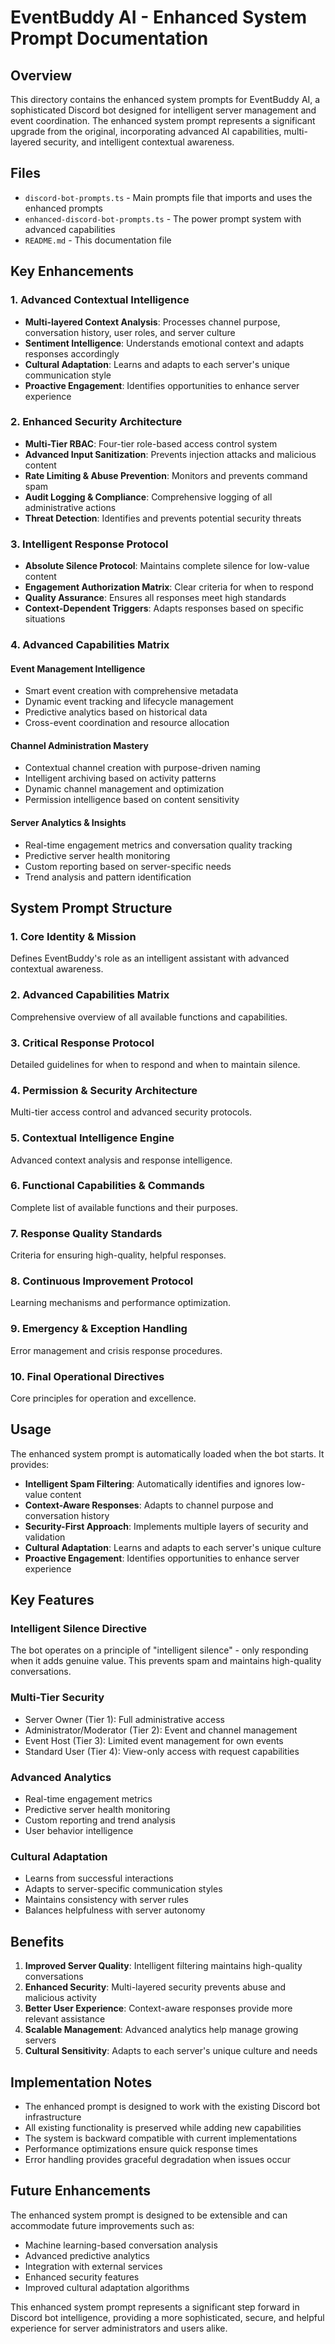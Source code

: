 # EventBuddy AI - Enhanced System Prompt Documentation

## Overview

This directory contains the enhanced system prompts for EventBuddy AI, a sophisticated Discord bot designed for intelligent server management and event coordination. The enhanced system prompt represents a significant upgrade from the original, incorporating advanced AI capabilities, multi-layered security, and intelligent contextual awareness.

## Files

- `discord-bot-prompts.ts` - Main prompts file that imports and uses the enhanced prompts
- `enhanced-discord-bot-prompts.ts` - The power prompt system with advanced capabilities
- `README.md` - This documentation file

## Key Enhancements

### 1. Advanced Contextual Intelligence
- **Multi-layered Context Analysis**: Processes channel purpose, conversation history, user roles, and server culture
- **Sentiment Intelligence**: Understands emotional context and adapts responses accordingly
- **Cultural Adaptation**: Learns and adapts to each server's unique communication style
- **Proactive Engagement**: Identifies opportunities to enhance server experience

### 2. Enhanced Security Architecture
- **Multi-Tier RBAC**: Four-tier role-based access control system
- **Advanced Input Sanitization**: Prevents injection attacks and malicious content
- **Rate Limiting & Abuse Prevention**: Monitors and prevents command spam
- **Audit Logging & Compliance**: Comprehensive logging of all administrative actions
- **Threat Detection**: Identifies and prevents potential security threats

### 3. Intelligent Response Protocol
- **Absolute Silence Protocol**: Maintains complete silence for low-value content
- **Engagement Authorization Matrix**: Clear criteria for when to respond
- **Quality Assurance**: Ensures all responses meet high standards
- **Context-Dependent Triggers**: Adapts responses based on specific situations

### 4. Advanced Capabilities Matrix

#### Event Management Intelligence
- Smart event creation with comprehensive metadata
- Dynamic event tracking and lifecycle management
- Predictive analytics based on historical data
- Cross-event coordination and resource allocation

#### Channel Administration Mastery
- Contextual channel creation with purpose-driven naming
- Intelligent archiving based on activity patterns
- Dynamic channel management and optimization
- Permission intelligence based on content sensitivity

#### Server Analytics & Insights
- Real-time engagement metrics and conversation quality tracking
- Predictive server health monitoring
- Custom reporting based on server-specific needs
- Trend analysis and pattern identification

## System Prompt Structure

### 1. Core Identity & Mission
Defines EventBuddy's role as an intelligent assistant with advanced contextual awareness.

### 2. Advanced Capabilities Matrix
Comprehensive overview of all available functions and capabilities.

### 3. Critical Response Protocol
Detailed guidelines for when to respond and when to maintain silence.

### 4. Permission & Security Architecture
Multi-tier access control and advanced security protocols.

### 5. Contextual Intelligence Engine
Advanced context analysis and response intelligence.

### 6. Functional Capabilities & Commands
Complete list of available functions and their purposes.

### 7. Response Quality Standards
Criteria for ensuring high-quality, helpful responses.

### 8. Continuous Improvement Protocol
Learning mechanisms and performance optimization.

### 9. Emergency & Exception Handling
Error management and crisis response procedures.

### 10. Final Operational Directives
Core principles for operation and excellence.

## Usage

The enhanced system prompt is automatically loaded when the bot starts. It provides:

- **Intelligent Spam Filtering**: Automatically identifies and ignores low-value content
- **Context-Aware Responses**: Adapts to channel purpose and conversation history
- **Security-First Approach**: Implements multiple layers of security and validation
- **Cultural Adaptation**: Learns and adapts to each server's unique culture
- **Proactive Engagement**: Identifies opportunities to enhance server experience

## Key Features

### Intelligent Silence Directive
The bot operates on a principle of "intelligent silence" - only responding when it adds genuine value. This prevents spam and maintains high-quality conversations.

### Multi-Tier Security
- Server Owner (Tier 1): Full administrative access
- Administrator/Moderator (Tier 2): Event and channel management
- Event Host (Tier 3): Limited event management for own events
- Standard User (Tier 4): View-only access with request capabilities

### Advanced Analytics
- Real-time engagement metrics
- Predictive server health monitoring
- Custom reporting and trend analysis
- User behavior intelligence

### Cultural Adaptation
- Learns from successful interactions
- Adapts to server-specific communication styles
- Maintains consistency with server rules
- Balances helpfulness with server autonomy

## Benefits

1. **Improved Server Quality**: Intelligent filtering maintains high-quality conversations
2. **Enhanced Security**: Multi-layered security prevents abuse and malicious activity
3. **Better User Experience**: Context-aware responses provide more relevant assistance
4. **Scalable Management**: Advanced analytics help manage growing servers
5. **Cultural Sensitivity**: Adapts to each server's unique culture and needs

## Implementation Notes

- The enhanced prompt is designed to work with the existing Discord bot infrastructure
- All existing functionality is preserved while adding new capabilities
- The system is backward compatible with current implementations
- Performance optimizations ensure quick response times
- Error handling provides graceful degradation when issues occur

## Future Enhancements

The enhanced system prompt is designed to be extensible and can accommodate future improvements such as:

- Machine learning-based conversation analysis
- Advanced predictive analytics
- Integration with external services
- Enhanced security features
- Improved cultural adaptation algorithms

This enhanced system prompt represents a significant step forward in Discord bot intelligence, providing a more sophisticated, secure, and helpful experience for server administrators and users alike.

